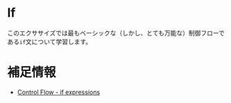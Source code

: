 # If

このエクササイズでは最もベーシックな（しかし、とても万能な）制御フローである`if`文について学習します。


# 補足情報

- [Control Flow - if expressions](https://doc.rust-lang.org/book/ch03-05-control-flow.html#if-expressions)
